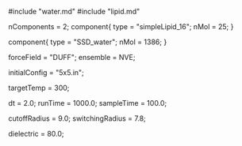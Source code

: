 #include "water.md"
#include "lipid.md"

nComponents = 2;
component{
  type = "simpleLipid_16";
  nMol = 25;
}

component{
  type = "SSD_water";
  nMol = 1386;
}

forceField = "DUFF";
ensemble = NVE;

initialConfig = "5x5.in";

targetTemp = 300;

dt = 2.0;
runTime = 1000.0;
sampleTime = 100.0;

cutoffRadius = 9.0;
switchingRadius = 7.8;

dielectric = 80.0;
